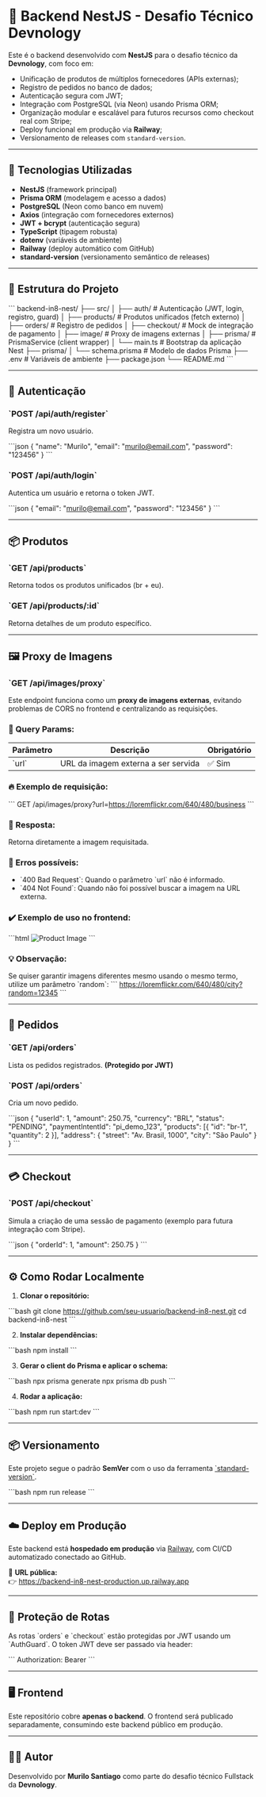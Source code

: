 # 🧱 Backend NestJS - Desafio Técnico Devnology

Este é o backend desenvolvido com **NestJS** para o desafio técnico da **Devnology**, com foco em:

- Unificação de produtos de múltiplos fornecedores (APIs externas);
- Registro de pedidos no banco de dados;
- Autenticação segura com JWT;
- Integração com PostgreSQL (via Neon) usando Prisma ORM;
- Organização modular e escalável para futuros recursos como checkout real com Stripe;
- Deploy funcional em produção via **Railway**;
- Versionamento de releases com `standard-version`.

---

## 🚀 Tecnologias Utilizadas

- **NestJS** (framework principal)
- **Prisma ORM** (modelagem e acesso a dados)
- **PostgreSQL** (Neon como banco em nuvem)
- **Axios** (integração com fornecedores externos)
- **JWT + bcrypt** (autenticação segura)
- **TypeScript** (tipagem robusta)
- **dotenv** (variáveis de ambiente)
- **Railway** (deploy automático com GitHub)
- **standard-version** (versionamento semântico de releases)

---

## 📂 Estrutura do Projeto

\`\`\`
backend-in8-nest/
├── src/
│ ├── auth/ # Autenticação (JWT, login, registro, guard)
│ ├── products/ # Produtos unificados (fetch externo)
│ ├── orders/ # Registro de pedidos
│ ├── checkout/ # Mock de integração de pagamento
│ ├── image/ # Proxy de imagens externas
│ ├── prisma/ # PrismaService (client wrapper)
│ └── main.ts # Bootstrap da aplicação Nest
├── prisma/
│ └── schema.prisma # Modelo de dados Prisma
├── .env # Variáveis de ambiente
├── package.json
└── README.md
\`\`\`

---

## 🔐 Autenticação

### \`POST /api/auth/register\`

Registra um novo usuário.

\`\`\`json
{
"name": "Murilo",
"email": "murilo@email.com",
"password": "123456"
}
\`\`\`

### \`POST /api/auth/login\`

Autentica um usuário e retorna o token JWT.

\`\`\`json
{
"email": "murilo@email.com",
"password": "123456"
}
\`\`\`

---

## 📦 Produtos

### \`GET /api/products\`

Retorna todos os produtos unificados (br + eu).

### \`GET /api/products/:id\`

Retorna detalhes de um produto específico.

---

## 🖼️ Proxy de Imagens

### \`GET /api/images/proxy\`

Este endpoint funciona como um **proxy de imagens externas**, evitando problemas de CORS no frontend e centralizando as requisições.

### 🔗 Query Params:

| Parâmetro | Descrição                           | Obrigatório |
| --------- | ----------------------------------- | ----------- |
| \`url\`   | URL da imagem externa a ser servida | ✅ Sim      |

### 🔥 Exemplo de requisição:

\`\`\`
GET /api/images/proxy?url=https://loremflickr.com/640/480/business
\`\`\`

### 📸 Resposta:

Retorna diretamente a imagem requisitada.

### 🚫 Erros possíveis:

- \`400 Bad Request\`: Quando o parâmetro \`url\` não é informado.
- \`404 Not Found\`: Quando não foi possível buscar a imagem na URL externa.

### ✔️ Exemplo de uso no frontend:

\`\`\`html
<img src="https://backend-in8-nest-production.up.railway.app/api/images/proxy?url=https://loremflickr.com/640/480/city" alt="Product Image" />
\`\`\`

### 💡 Observação:

Se quiser garantir imagens diferentes mesmo usando o mesmo termo, utilize um parâmetro \`random\`:
\`\`\`
https://loremflickr.com/640/480/city?random=12345
\`\`\`

---

## 🧾 Pedidos

### \`GET /api/orders\`

Lista os pedidos registrados. **(Protegido por JWT)**

### \`POST /api/orders\`

Cria um novo pedido.

\`\`\`json
{
"userId": 1,
"amount": 250.75,
"currency": "BRL",
"status": "PENDING",
"paymentIntentId": "pi_demo_123",
"products": [{ "id": "br-1", "quantity": 2 }],
"address": {
"street": "Av. Brasil, 1000",
"city": "São Paulo"
}
}
\`\`\`

---

## 💳 Checkout

### \`POST /api/checkout\`

Simula a criação de uma sessão de pagamento (exemplo para futura integração com Stripe).

\`\`\`json
{
"orderId": 1,
"amount": 250.75
}
\`\`\`

---

## ⚙️ Como Rodar Localmente

1. **Clonar o repositório:**

\`\`\`bash
git clone https://github.com/seu-usuario/backend-in8-nest.git
cd backend-in8-nest
\`\`\`

2. **Instalar dependências:**

\`\`\`bash
npm install
\`\`\`

3. **Gerar o client do Prisma e aplicar o schema:**

\`\`\`bash
npx prisma generate
npx prisma db push
\`\`\`

4. **Rodar a aplicação:**

\`\`\`bash
npm run start:dev
\`\`\`

---

## 📦 Versionamento

Este projeto segue o padrão **SemVer** com o uso da ferramenta [\`standard-version\`](https://github.com/conventional-changelog/standard-version).

\`\`\`bash
npm run release
\`\`\`

---

## ☁️ Deploy em Produção

Este backend está **hospedado em produção** via [Railway](https://railway.app), com CI/CD automatizado conectado ao GitHub.

🔗 **URL pública:**  
👉 https://backend-in8-nest-production.up.railway.app

---

## 🔐 Proteção de Rotas

As rotas \`orders\` e \`checkout\` estão protegidas por JWT usando um \`AuthGuard\`. O token JWT deve ser passado via header:

\`\`\`
Authorization: Bearer <token>
\`\`\`

---

## 🖥️ Frontend

Este repositório cobre **apenas o backend**. O frontend será publicado separadamente, consumindo este backend público em produção.

---

## 👨‍💻 Autor

Desenvolvido por **Murilo Santiago** como parte do desafio técnico Fullstack da **Devnology**.
